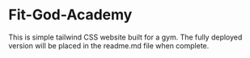 # Fit-God-Academy
This is simple tailwind CSS website built for a gym. The fully deployed version will be placed in the readme.md file when complete.
